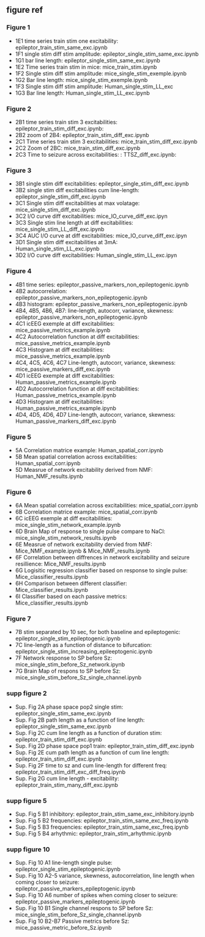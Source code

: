 ## figure ref

### Figure 1
- 1E1 time series train stim one excitability: epileptor_train_stim_same_exc.ipynb
- 1F1 single stim diff stim amplitude: epileptor_single_stim_same_exc.ipynb 
- 1G1 bar line length: epileptor_single_stim_same_exc.ipynb 
- 1E2 Time series train stim in mice: mice_train_stim.ipynb
- 1F2 Single stim diff stim amplitude: mice_single_stim_exemple.ipynb 
- 1G2 Bar line length: mice_single_stim_exemple.ipynb
- 1F3 Single stim diff stim amplitude: Human_single_stim_LL_exc
- 1G3 Bar line length: Human_single_stim_LL_exc.ipynb

### Figure 2
- 2B1 time series train stim 3 excitabilities: epileptor_train_stim_diff_exc.ipynb: 
- 2B2 zoom of 2B4: epileptor_train_stim_diff_exc.ipynb
- 2C1 Time series train stim 3 excitabilities: mice_train_stim_diff_exc.ipynb
- 2C2 Zoom of 2BC: mice_train_stim_diff_exc.ipynb
- 2C3 Time to seizure across excitabilities: : TTSZ_diff_exc.ipynb:

### Figure 3
- 3B1 single stim diff excitabilities: epileptor_single_stim_diff_exc.ipynb
- 3B2 single stim diff excitabilities cum line-length: epileptor_single_stim_diff_exc.ipynb
- 3C1 Single stim diff excitabilities at max volatage: mice_single_stim_diff_exc.ipynb
- 3C2 I/O curve diff excitabilities: mice_IO_curve_diff_exc.ipyn
- 3C3 Single stim line length at diff excitabilities: mice_single_stim_LL_diff_exc.ipynb
- 3C4 AUC I/O curve at diff excitabilities: mice_IO_curve_diff_exc.ipyn
- 3D1 Single stim diff excitabilities at 3mA: Human_single_stim_LL_exc.ipynb
- 3D2 I/O curve diff excitabilities: Human_single_stim_LL_exc.ipyn

### Figure 4
- 4B1 time series: epileptor_passive_markers_non_epileptogenic.ipynb
- 4B2 autocorrelation: epileptor_passive_markers_non_epileptogenic.ipynb
- 4B3 histogram: epileptor_passive_markers_non_epileptogenic.ipynb 
- 4B4, 4B5, 4B6, 4B7: line-length, autocorr, variance, skewness: epileptor_passive_markers_non_epileptogenic.ipynb
- 4C1 icEEG exemple at diff excitabilities: mice_passive_metrics_example.ipynb
- 4C2 Autocorrelation function at diff excitabilities: mice_passive_metrics_example.ipynb
- 4C3 Histogram at diff excitabilities: mice_passive_metrics_example.ipynb
- 4C4, 4C5, 4C6, 4C7 Line-length, autocorr, variance, skewness: mice_passive_markers_diff_exc.ipynb
- 4D1 icEEG exemple at diff excitabilities: Human_passive_metrics_example.ipynb
- 4D2 Autocorrelation function at diff excitabilities: Human_passive_metrics_example.ipynb
- 4D3 Histogram at diff excitabilities: Human_passive_metrics_example.ipynb
- 4D4, 4D5, 4D6, 4D7 Line-length, autocorr, variance, skewness: Human_passive_markers_diff_exc.ipynb

### Figure 5
- 5A Correlation matrice example: Human_spatial_corr.ipynb
- 5B Mean spatial correlation across excitabilities: Human_spatial_corr.ipynb
- 5D Measrue of network excitability derived from NMF: Human_NMF_results.ipynb

### Figure 6
- 6A Mean spatial correlation across excitabilities: mice_spatial_corr.ipynb
- 6B Correlation matrice example: mice_spatial_corr.ipynb
- 6C icEEG exemple at diff excitabilities: mice_single_stim_network_example.ipynb
- 6D Brain Map of response to single pulse compare to NaCl: mice_single_stim_network_results.ipynb
- 6E Measrue of network excitability dervied from NMF: Mice_NMF_example.ipynb & Mice_NMF_results.ipynb
- 6F Correlation between diffrences in network excitability and seizure resillience: Mice_NMF_results.ipynb
- 6G Logisitic regression classifier based on response to single pulse: Mice_classifier_results.ipynb
- 6H Comparison between different classifier: Mice_classifier_results.ipynb
- 6I Classifier based on each passive metrics: Mice_classifier_results.ipynb

### Figure 7
- 7B stim separated by 10 sec, for both baseline and epileptogenic: epileptor_single_stim_epileptogenic.ipynb
- 7C line-length as a function of distance to bifurcation: epileptor_single_stim_increasing_epileeptogenic.ipynb
- 7F Network response to SP before Sz: mice_single_stim_before_Sz_network.ipynb
- 7G Brain Map of respons to SP before Sz: mice_single_stim_before_Sz_single_channel.ipynb

### supp figure 2
- Sup. Fig 2A phase space pop2 single stim: epileptor_single_stim_same_exc.ipynb
- Sup. Fig 2B path length as a function of line length: epileptor_single_stim_same_exc.ipynb
- Sup. Fig 2C cum line length as a function of duration stim: epileptor_train_stim_diff_exc.ipynb 
- Sup. Fig 2D phase space pop1 train: epileptor_train_stim_diff_exc.ipynb 
- Sup. Fig 2E cum path length as a function of cum line length: epileptor_train_stim_diff_exc.ipynb 
- Sup. Fig 2F time to sz and cum line-length for different freq: epileptor_train_stim_diff_exc_diff_freq.ipynb
- Sup. Fig 2G cum line length - excitability: epileptor_train_stim_many_diff_exc.ipynb

### supp figure 5
- Sup. Fig 5 B1 inhibitory: epileptor_train_stim_same_exc_inhibitory.ipynb 
- Sup. Fig 5 B2 frequencies: epileptor_train_stim_same_exc_freq.ipynb
- Sup. Fig 5 B3 frequencies: epileptor_train_stim_same_exc_freq.ipynb
- Sup. Fig 5 B4 arhythmic: epileptor_train_stim_arhythmic.ipynb

### supp figure 10
- Sup. Fig 10 A1 line-length single pulse: epileptor_single_stim_epileptogenic.ipynb
- Sup. Fig 10 A2-5 variance, skewness, autocorrelation, line length when coming closer to seizure: epileptor_passive_markers_epileptogenic.ipynb
- Sup. Fig 10 A6 number of spikes when coming closer to seizure: epileptor_passive_markers_epileptogenic.ipynb
- Sup. Fig 10 B1 Single channel respons to SP before Sz: mice_single_stim_before_Sz_single_channel.ipynb
- Sup. Fig 10 B2-B7 Passive metrics before Sz: mice_passive_metric_before_Sz.ipynb
